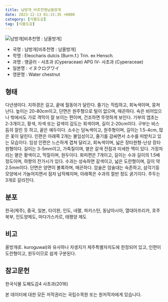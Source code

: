 ```yaml
---
title: 남방개_비추천명남올방개
date: 2023-12-13 01:15:35 +0800
category: [식물도감]
tag: [식물도감]
---
```




![남방개[비추천명 : 남올방개]](/fileUpload/plants/basic/Cyperaceae/Eleocharis/5700/5700_1_th2.jpg)
- 국명 : 남방개[비추천명 : 남올방개]
- 학명 : Eleocharis dulcis (Burm.f.) Trin. ex Hensch.
- 과명 : 앵글러 - 사초과 (Cyperaceae) APG Ⅳ- 사초과 (Cyperaceae)
- 일본명 : イヌクログワイ
- 영문명 : Water chestnut


## 형태
다년생이다. 지하경은 길고, 끝에 월동아가 달린다. 줄기는 직립하고, 회녹색이며, 뭉쳐난다. 높이는 20-80cm이고, 단면은 원주형으로 털이 없으며, 매끈하다. 속은 비어있으나 밖에서도 가로 격막이 잘 보이는 편이며, 건조하면 뚜렷하게 보인다. 기부의 엽초는 2-3개이고, 황색, 자색 또는 갈색이 감도는 회색이며, 길이 2-20cm이다. 구부는 비스듬히 잘린 듯 하고, 끝은 예두이다. 소수는 담녹색이고, 원주형이며, 길이는 1.5-4cm, 많은 꽃이 달린다. 인편은 아래쪽 2개는 불임성이고, 줄기를 감싸면서 소수를 떠받치고 있는 모습이다. 임성 인편은 느슨하게 겹쳐 달리고, 회녹색이며, 넓은 장타원형-난상 장타원형이다. 길이는 3-5mm이고, 가죽질이며, 옅은 갈색 잔점과 미세한 맥이 있다. 가장자리는 옅은 황색이고, 막질이며, 원두이다. 화피편은 7개이고, 길이는 수과 길이의 1.5배 정도이며, 하향의 잔가시가 있다. 수과는 성숙하면 갈색이고, 넓은 도란형이며, 길이 약 2.5mm이다. 단면은 양면이 볼록하며, 매끈하다. 암술은 암술대는 숙존하고, 삼각기둥 모양에서 가늘어지면서 점차 납작해지며, 아래쪽은 수과의 절반 정도 굵기이다. 주두는 3개로 갈라진다.
## 분포
한국(제주), 중국, 일본, 타이완, 인도, 네팔, 파키스탄, 동남아시아, 열대아프리카, 호주 북부, 인도양제도, 마다가스카르, 태평양 제도
## 비고
올방개(E. kuroguwai)와 유사하나 자생지가 제주특별자치도에 한정되어 있고, 인편이 도란형이고, 원두이므로 쉽게 구분된다.
## 참고문헌
한국식물 도해도감4 사초과(2016)






본 데이터에 대한 모든 저작권리는 국립수목원 또는 원저작자에게 있습니다.
